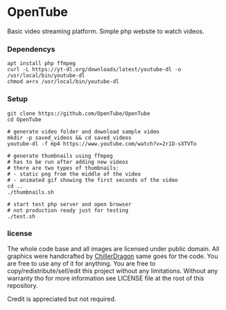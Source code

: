 # OpenTube
Basic video streaming platform. Simple php website to watch videos.

### Dependencys

```
apt install php ffmpeg
curl -L https://yt-dl.org/downloads/latest/youtube-dl -o /usr/local/bin/youtube-dl
chmod a+rx /usr/local/bin/youtube-dl
```

### Setup
```
git clone https://github.com/OpenTube/OpenTube
cd OpenTube

# generate video folder and download sample video
mkdir -p saved_videos && cd saved_videos
youtube-dl -f mp4 https://www.youtube.com/watch?v=2r1D-sXTVTo

# generate thumbnails using ffmpeg
# has to be run after adding new videos
# there are two types of thumbnails:
# - static png from the middle of the video
# - animated gif showing the first seconds of the video
cd ..
./thumbnails.sh

# start test php server and open browser
# not production ready just for testing
./test.sh
```

### license

The whole code base and all images are licensed under public domain.
All graphics were handcrafted by [ChillerDragon](https://github.com/ChillerDragon) same goes for the code.
You are free to use any of it for anything. You are free to copy/redistribute/sell/edit this project without any limitations. Without any warranty tho for more information see LICENSE file at the root of this repository.

Credit is appreciated but not required.
